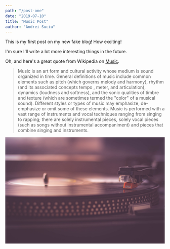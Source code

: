 ```yaml
---
path: "/post-one"
date: "2019-07-10"
title: "Music Post"
author: "Andrei Suciu"
---
```


This is my first post on my new fake blog! How exciting!

I'm sure I'll write a lot more interesting things in the future.

Oh, and here's a great quote from Wikipedia on
[Music](https://en.wikipedia.org/wiki/Music).

> Music is an art form and cultural activity whose medium is sound organized in
> time. General definitions of music include common elements such as pitch
> (which governs melody and harmony), rhythm (and its associated concepts tempo
> , meter, and articulation), dynamics (loudness and softness), and the sonic
> qualities of timbre and texture (which are sometimes termed the "color" of a
> musical sound). Different styles or types of music may emphasize, de-emphasize
>  or omit some of these elements. Music is performed with a vast range of
> instruments and vocal techniques ranging from singing to rapping; there are
> solely instrumental pieces, solely vocal pieces (such as songs without
> instrumental accompaniment) and pieces that combine singing and instruments.

![Music](./music.jpg)
